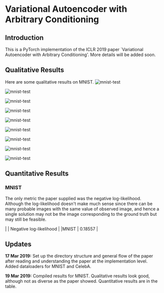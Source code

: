 # Variational Autoencoder with Arbitrary Conditioning

## Introduction
This is a PyTorch implementation of the ICLR 2019 paper `Variational Autoencoder with Arbitrary Conditioning'. More details will be added soon.


## Qualitative Results
Here are some qualitative results on MNIST.
![mnist-test](https://github.com/rohitrango/ICLR-challenge/blob/master/images/MNIST/0.png)

![mnist-test](https://github.com/rohitrango/ICLR-challenge/blob/master/images/MNIST/1.png)

![mnist-test](https://github.com/rohitrango/ICLR-challenge/blob/master/images/MNIST/2.png)

![mnist-test](https://github.com/rohitrango/ICLR-challenge/blob/master/images/MNIST/3.png)

![mnist-test](https://github.com/rohitrango/ICLR-challenge/blob/master/images/MNIST/4.png)

![mnist-test](https://github.com/rohitrango/ICLR-challenge/blob/master/images/MNIST/5.png)

![mnist-test](https://github.com/rohitrango/ICLR-challenge/blob/master/images/MNIST/6.png)

![mnist-test](https://github.com/rohitrango/ICLR-challenge/blob/master/images/MNIST/7.png)

![mnist-test](https://github.com/rohitrango/ICLR-challenge/blob/master/images/MNIST/8.png)


## Quantitative Results

### MNIST
The only metric the paper supplied was the negative log-likelihood. Although the log-likelihood doesn't make much sense since there can be many probable images with the same value of observed image, and hence a single solution may not be the image corresponding to the ground truth but may still be feasible.

|		| Negative log-likelihood | 
|MNIST	| 0.18557				  |


## Updates
**17 Mar 2019:** Set up the directory structure and general flow of the paper after reading and understanding the paper at the implementation level. Added dataloaders for MNIST and CelebA.

**19 Mar 2019:** Compiled results for MNIST. Qualitative results look good, although not as diverse as the paper showed. Quantitative results are in the table. 

